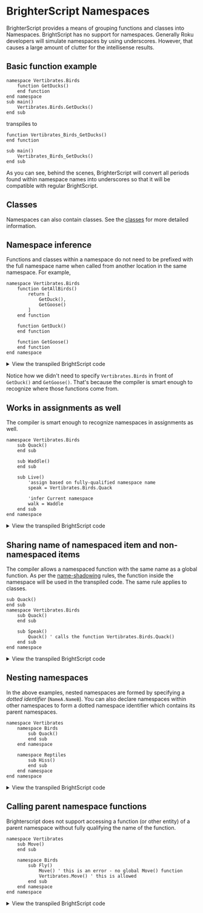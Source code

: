 # BrighterScript Namespaces

BrighterScript provides a means of grouping functions and classes into Namespaces. BrightScript has no support for namespaces. Generally Roku developers will simulate namespaces by using underscores. However, that causes a large amount of clutter for the intellisense results.

## Basic function example
```BrighterScript
namespace Vertibrates.Birds
    function GetDucks()
    end function
end namespace
sub main()
    Vertibrates.Birds.GetDucks()
end sub
```

transpiles to

```BrightScript
function Vertibrates_Birds_GetDucks()
end function

sub main()
    Vertibrates_Birds_GetDucks()
end sub
```

As you can see, behind the scenes, BrighterScript will convert all periods found within namespace names into underscores so that it will be compatible with regular BrightScript.

## Classes
Namespaces can also contain classes. See the [classes](classes.md#Namespaces) for more detailed information.

## Namespace inference
Functions and classes within a namespace do not need to be prefixed with the full namespace name when called from another location in the same namespace. For example,

```BrighterScript
namespace Vertibrates.Birds
    function GetAllBirds()
        return [
            GetDuck(),
            GetGoose()
        ]
    end function

    function GetDuck()
    end function

    function GetGoose()
    end function
end namespace
```

<details>
  <summary>View the transpiled BrightScript code</summary>

```BrightScript
function Vertibrates_Birds_GetAllBirds()
    return [
        Vertibrates_Birds_GetDuck()
        Vertibrates_Birds_GetGoose()
    ]
end function

function Vertibrates_Birds_GetDuck()
end function

function Vertibrates_Birds_GetGoose()
end function
```
</details>

Notice how we didn't need to specify `Vertibrates.Birds` in front of `GetDuck()` and `GetGoose()`. That's because the compiler is smart enough to recognize where those functions come from.

## Works in assignments as well
The compiler is smart enough to recognize namespaces in assignments as well.

```BrighterScript
namespace Vertibrates.Birds
    sub Quack()
    end sub

    sub Waddle()
    end sub

    sub Live()
        'assign based on fully-qualified namespace name
        speak = Vertibrates.Birds.Quack

        'infer Current namespace
        walk = Waddle
    end sub
end namespace
```

<details>
  <summary>View the transpiled BrightScript code</summary>

```BrightScript
sub Vertibrates_Birds_Quack()
end sub

sub Vertibrates_Birds_Waddle()
end sub

sub Vertibrates_Birds_Live()
    'assign based on fully-qualified namespace name
    speak = Vertibrates_Birds_Quack
    'infer Current namespace
    walk = Vertibrates_Birds_Waddle
end sub
```
</details>

## Sharing name of namespaced item and non-namespaced items
The compiler allows a namespaced function with the same name as a global function. As per the [name-shadowing](./variable-shadowing.md) rules, the function inside the namespace will be used in the transpiled code. The same rule applies to classes.

```BrighterScript
sub Quack()
end sub
namespace Vertibrates.Birds
    sub Quack()
    end sub

    sub Speak()
        Quack() ' calls the function Vertibrates.Birds.Quack()
    end sub
end namespace
```

<details>
  <summary>View the transpiled BrightScript code</summary>

```BrightScript
sub Quack()
end sub
sub Vertibrates_Birds_Quack()
end sub
sub Vertibrates_Birds_Speak()
    Vertibrates_Birds_Quack() ' calls the function Vertibrates.Birds.Quack()
end sub
```
</details>

## Nesting namespaces

In the above examples, nested namespaces are formed by specifying a _dotted identifier_ (`NameA.NameB`). You can also declare namespaces within other namespaces to form a dotted namespace identifier which contains its parent namespaces.

```BrighterScript
namespace Vertibrates
    namespace Birds
        sub Quack()
        end sub
    end namespace

    namespace Reptiles
        sub Hiss()
        end sub
    end namespace
end namespace
```

<details>
  <summary>View the transpiled BrightScript code</summary>

```BrightScript
sub Vertibrates_Birds_Quack()
end sub
sub Vertibrates_Reptiles_Hiss()
end sub
```
</details>

## Calling parent namespace functions

Brighterscript does not support accessing a function (or other entity) of a parent namespace without fully qualifying the name of the function.

```BrighterScript
namespace Vertibrates
    sub Move()
    end sub

    namespace Birds
        sub Fly()
            Move() ' this is an error - no global Move() function
            Vertibrates.Move() ' this is allowed
        end sub
    end namespace
end namespace
```

<details>
  <summary>View the transpiled BrightScript code</summary>

```BrightScript
sub Vertibrates_Move()
end sub
sub Vertibrates_Birds_Fly()
     Move() ' this is an error - no global Move() function
     Vertibrates_Move() ' this is allowed
end sub
```
</details>